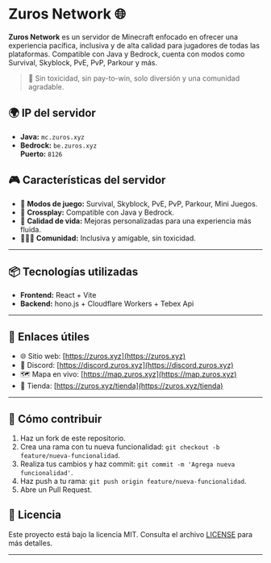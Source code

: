 # Zuros Network 🌐

**Zuros Network** es un servidor de Minecraft enfocado en ofrecer una experiencia pacífica, inclusiva y de alta calidad para jugadores de todas las plataformas. Compatible con Java y Bedrock, cuenta con modos como Survival, Skyblock, PvE, PvP, Parkour y más.

> 🌈 Sin toxicidad, sin pay-to-win, solo diversión y una comunidad agradable.


## 🌍 IP del servidor

- **Java:** `mc.zuros.xyz`
- **Bedrock:** `be.zuros.xyz`  
  **Puerto:** `8126`

## 🎮 Características del servidor

- 🎯 **Modos de juego:** Survival, Skyblock, PvE, PvP, Parkour, Mini Juegos.
- 🔗 **Crossplay:** Compatible con Java y Bedrock.
- 🌱 **Calidad de vida:** Mejoras personalizadas para una experiencia más fluida.
- 🧑‍🤝‍🧑 **Comunidad:** Inclusiva y amigable, sin toxicidad.

---

## 📦 Tecnologías utilizadas

- **Frontend:** React + Vite
- **Backend:** hono.js + Cloudflare Workers + Tebex Api

---

## 📱 Enlaces útiles

- 🌐 Sitio web: [https://zuros.xyz](https://zuros.xyz)
- 💬 Discord: [https://discord.zuros.xyz](https://discord.zuros.xyz)
- 🗺️ Mapa en vivo: [https://map.zuros.xyz](https://map.zuros.xyz)
- 🛒 Tienda: [https://zuros.xyz/tienda](https://zuros.xyz/tienda)

---

## 🚀 Cómo contribuir

1. Haz un fork de este repositorio.
2. Crea una rama con tu nueva funcionalidad: `git checkout -b feature/nueva-funcionalidad`.
3. Realiza tus cambios y haz commit: `git commit -m 'Agrega nueva funcionalidad'`.
4. Haz push a tu rama: `git push origin feature/nueva-funcionalidad`.
5. Abre un Pull Request.


## 🧾 Licencia

Este proyecto está bajo la licencia MIT. Consulta el archivo [LICENSE](LICENSE) para más detalles.

---

